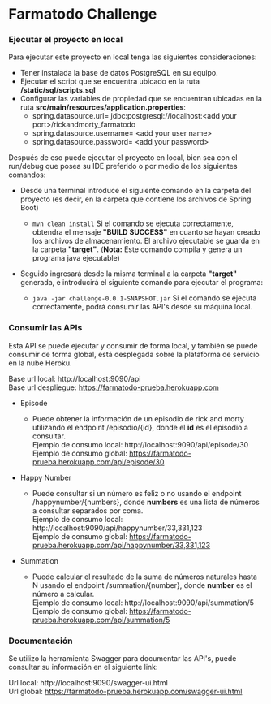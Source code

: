 # Farmatodo Challenge

### Ejecutar el proyecto en local

Para ejecutar este proyecto en local tenga las siguientes consideraciones:

+ Tener instalada la base de datos PostgreSQL en su equipo.
+ Ejecutar el script que se encuentra ubicado en la ruta **/static/sql/scripts.sql**
+ Configurar las variables de propiedad que se encuentran ubicadas en la ruta **src/main/resources/application.properties**:
    + spring.datasource.url= jdbc:postgresql://localhost:\<add your port>/rickandmorty_farmatodo
    + spring.datasource.username= \<add your user name>
    + spring.datasource.password= \<add your password>

Después de eso puede ejecutar el proyecto en local, bien sea con el run/debug que posea su IDE preferido o por medio de los siguientes comandos:

+ Desde una terminal introduce el siguiente comando en la carpeta del proyecto (es decir, en la carpeta que contiene los archivos de Spring Boot)  
    + `mvn clean install` Si el comando se ejecuta correctamente, obtendra el mensaje **"BUILD SUCCESS"** en cuanto se hayan creado los archivos de almacenamiento. El archivo ejecutable se guarda en la carpeta **"target"**. (**Nota:** Este comando compila y genera un programa java ejecutable)

+ Seguido ingresará desde la misma terminal a la carpeta **"target"** generada, e introducirá el siguiente comando para ejecutar el programa:
    + `java -jar challenge-0.0.1-SNAPSHOT.jar` Si el comando se ejecuta correctamente, podrá consumir las API's desde su máquina local.


### Consumir las APIs

Esta API se puede ejecutar y consumir de forma local, y también se puede consumir de forma global, está desplegada sobre la plataforma de servicio en la nube Heroku.

Base url local: http://localhost:9090/api  
Base url despliegue: https://farmatodo-prueba.herokuapp.com

+ Episode
    + Puede obtener la información de un episodio de rick and morty utilizando el endpoint /episodio/{id}, donde el **id** es el episodio a consultar.   
      Ejemplo de consumo local:  http://localhost:9090/api/episode/30  
      Ejemplo de consumo global:  https://farmatodo-prueba.herokuapp.com/api/episode/30

+ Happy Number
    + Puede consultar si un número es feliz o no usando el endpoint /happynumber/{numbers}, donde **numbers** es una lista de números a consultar separados por coma.   
      Ejemplo de consumo local:  http://localhost:9090/api/happynumber/33,331,123  
      Ejemplo de consumo global:  https://farmatodo-prueba.herokuapp.com/api/happynumber/33,331,123

+ Summation
    + Puede calcular el resultado de la suma de números naturales hasta N usando el endpoint /summation/{number}, donde **number** es el número a calcular.   
      Ejemplo de consumo local:  http://localhost:9090/api/summation/5  
      Ejemplo de consumo global:  https://farmatodo-prueba.herokuapp.com/api/summation/5

### Documentación

Se utilizo la herramienta Swagger para documentar las API's, puede consultar su información en el siguiente link:  
  
Url local: http://localhost:9090/swagger-ui.html  
Url global: https://farmatodo-prueba.herokuapp.com/swagger-ui.html